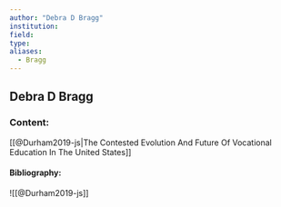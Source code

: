 ```yaml
---
author: "Debra D Bragg"
institution:
field:
type:
aliases:
  - Bragg
---
```


## Debra D Bragg

### Content:
[[@Durham2019-js|The Contested Evolution And Future Of Vocational Education In The United States]]

#### Bibliography:

![[@Durham2019-js]]